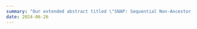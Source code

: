 ```yaml
---
summary: "Our extended abstract titled \"SNAP: Sequential Non-Ancestor Pruning for Targeted Causal Effect Estimation With an Unknown Graph\" has been accepted at the Causal Inference Workshop at UAI 2024."
date: 2024-06-26
---
```

